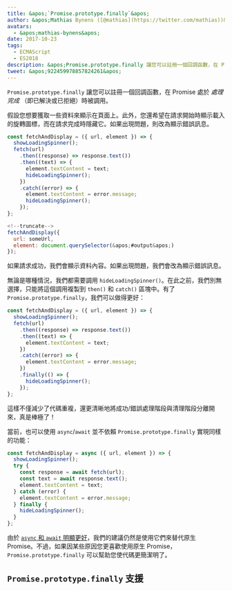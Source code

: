```yaml
---
title: &apos;`Promise.prototype.finally`&apos;
author: &apos;Mathias Bynens ([@mathias](https://twitter.com/mathias))&apos;
avatars:
  - &apos;mathias-bynens&apos;
date: 2017-10-23
tags:
  - ECMAScript
  - ES2018
description: &apos;Promise.prototype.finally 讓您可以註冊一個回調函數，在 Promise 被處理完成（即已解決或已拒絕）時被調用。&apos;
tweet: &apos;922459978857824261&apos;
---
```

`Promise.prototype.finally` 讓您可以註冊一個回調函數，在 Promise 處於 _處理完成_ （即已解決或已拒絕）時被調用。

假設您想要獲取一些資料來顯示在頁面上。此外，您還希望在請求開始時顯示載入的旋轉圖標，而在請求完成時隱藏它。如果出現問題，則改為顯示錯誤訊息。

```js
const fetchAndDisplay = ({ url, element }) => {
  showLoadingSpinner();
  fetch(url)
    .then((response) => response.text())
    .then((text) => {
      element.textContent = text;
      hideLoadingSpinner();
    })
    .catch((error) => {
      element.textContent = error.message;
      hideLoadingSpinner();
    });
};

<!--truncate-->
fetchAndDisplay({
  url: someUrl,
  element: document.querySelector(&apos;#output&apos;)
});
```

如果請求成功，我們會顯示資料內容。如果出現問題，我們會改為顯示錯誤訊息。

無論是哪種情況，我們都需要調用 `hideLoadingSpinner()`。在此之前，我們別無選擇，只能將這個調用複製到 `then()` 和 `catch()` 區塊中。有了 `Promise.prototype.finally`，我們可以做得更好：

```js
const fetchAndDisplay = ({ url, element }) => {
  showLoadingSpinner();
  fetch(url)
    .then((response) => response.text())
    .then((text) => {
      element.textContent = text;
    })
    .catch((error) => {
      element.textContent = error.message;
    })
    .finally(() => {
      hideLoadingSpinner();
    });
};
```

這樣不僅減少了代碼重複，還更清晰地將成功/錯誤處理階段與清理階段分離開來，真是棒極了！

當前，也可以使用 `async`/`await` 並不依賴 `Promise.prototype.finally` 實現同樣的功能：

```js
const fetchAndDisplay = async ({ url, element }) => {
  showLoadingSpinner();
  try {
    const response = await fetch(url);
    const text = await response.text();
    element.textContent = text;
  } catch (error) {
    element.textContent = error.message;
  } finally {
    hideLoadingSpinner();
  }
};
```

由於 [`async` 和 `await` 明顯更好](https://mathiasbynens.be/notes/async-stack-traces)，我們的建議仍然是使用它們來替代原生 Promise。不過，如果因某些原因您更喜歡使用原生 Promise，`Promise.prototype.finally` 可以幫助您使代碼更簡潔明了。

## `Promise.prototype.finally` 支援

<feature-support chrome="63 /blog/v8-release-63"
                 firefox="58"
                 safari="11.1"
                 nodejs="10"
                 babel="yes https://github.com/zloirock/core-js#ecmascript-promise"></feature-support>
